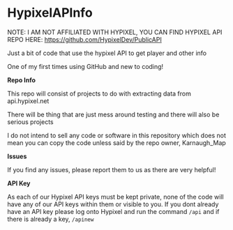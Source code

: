 # HypixelAPInfo
NOTE: I AM NOT AFFILIATED WITH HYPIXEL, YOU CAN FIND HYPIXEL API REPO HERE: https://github.com/HypixelDev/PublicAPI

Just a bit of code that use the hypixel API to get player and other info

One of my first times using GitHub and new to coding!

__Repo Info__

This repo will consist of projects to do with extracting data from api.hypixel.net

There will be thing that are just mess around testing and there will also be serious projects

I do not intend to sell any code or software in this repository which does not mean you can copy the code unless said by the repo owner, Karnaugh_Map


__Issues__

If you find any issues, please report them to us as there are very helpful!



__API Key__

As each of our Hypixel API keys must be kept private, none of the code will have any of our API keys within them or visible to you. If you dont already have an API key please log onto Hypixel and run the command `/api` and if there is already a key, `/apinew`
